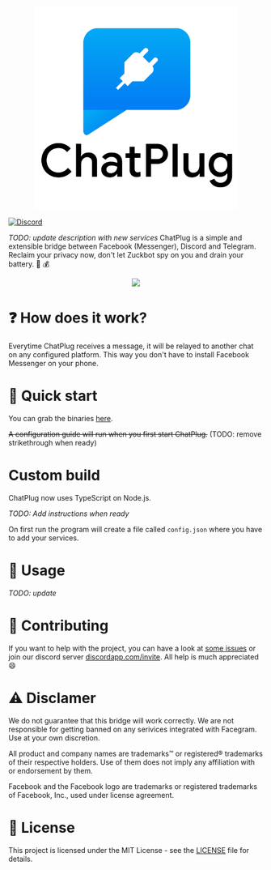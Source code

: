 <p align="center">
  <a href="https://github.com/feelfreelinux/chatplug"><img src="./chatplug.v2-text.svg" width="400" height="400" alt="Logo"></a>
</p>


[![Discord](https://discordapp.com/api/guilds/456875835954298890/embed.png)](https://discord.gg/eWAgMUG)

*TODO: update description with new services*
ChatPlug is a simple and extensible bridge between Facebook (Messenger), Discord and Telegram. Reclaim your privacy now, don't let Zuckbot spy on you  and drain your battery. :battery: :moneybag:
<p align="center">
  <img src="https://media.giphy.com/media/dSdvPrKU0w8WGo4c9L/giphy.gif">
</p>

# :question: How does it work?

Everytime ChatPlug receives a message, it will be relayed to another chat on any configured platform. This way you don't have to install Facebook Messenger on your phone.

# :electric_plug: Quick start

You can grab the binaries [here](https://github.com/feelfreelinux/ChatPlug/releases).


~~A configuration guide will run when you first start ChatPlug.~~ (TODO: remove strikethrough when ready)

# Custom build

ChatPlug now uses TypeScript on Node.js.

*TODO: Add instructions when ready*


On first run the program will create a file called `config.json` where you have to add your services.
# :iphone: Usage

*TODO: update*

# :clap: Contributing
If you want to help with the project, you can have a look at [some issues](https://github.com/feelfreelinux/ChatPlug/issues) or join our discord server [discordapp.com/invite](https://discord.gg/xdWemhA). All help is much appreciated :smile:

# :warning: Disclamer

We do not guarantee that this bridge will work correctly. We are not responsible for getting banned on any serivices integrated with Facegram. Use at your own discretion.

All product and company names are trademarks™ or registered® trademarks of their respective holders. Use of them does not imply any affiliation with or endorsement by them.

Facebook and the Facebook logo are trademarks or registered trademarks of Facebook, Inc., used under license agreement.

# :scroll: License
This project is licensed under the MIT License - see the [LICENSE](LICENSE) file for details.
